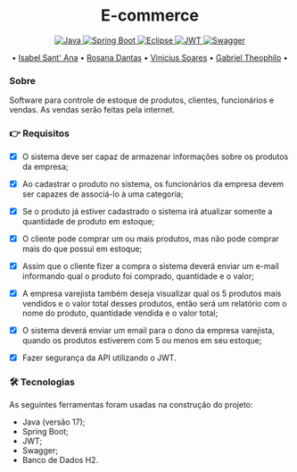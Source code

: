 <h1 align="center">E-commerce</h1>

<p align="center">
   <a href="https://img.shields.io/badge/Java-ED8B00?style=for-the-badge&logo=java&logoColor=white">
    <img src="https://img.shields.io/badge/Java-ED8B00?style=for-the-badge&logo=java&logoColor=white"  alt="Java" />
  </a>
  <a href="https://img.shields.io/badge/Spring_Boot-F2F4F9?style=for-the-badge&logo=spring-boot">
    <img src="https://img.shields.io/badge/Spring_Boot-F2F4F9?style=for-the-badge&logo=spring-boot"  alt="Spring Boot" />
  </a>
   <a href="https://img.shields.io/badge/Eclipse-2C2255?style=for-the-badge&logo=eclipse&logoColor=white">
    <img src="https://img.shields.io/badge/Eclipse-2C2255?style=for-the-badge&logo=eclipse&logoColor=white"  alt="Eclipse" />
  </a>
   <a href="https://img.shields.io/badge/JWT-000000?style=for-the-badge&logo=JSON%20web%20tokens&logoColor=white">
    <img src="https://img.shields.io/badge/JWT-000000?style=for-the-badge&logo=JSON%20web%20tokens&logoColor=white"  alt="JWT" />
  </a>
    <a href="https://img.shields.io/badge/Swagger-85EA2D?style=for-the-badge&logo=Swagger&logoColor=white">
    <img src="https://img.shields.io/badge/Swagger-85EA2D?style=for-the-badge&logo=Swagger&logoColor=white"  alt="Swagger" />
  </a>
</p>


<p align="center">
• <a href="https://www.linkedin.com/in/isabelsantana2811/">Isabel Sant' Ana</a> •
<a href="https://www.linkedin.com/in/rosana-dantas-a1706910b/">Rosana Dantas</a> •
<a href="https://www.linkedin.com/in/vin%C3%ADcius-soares-43238b144/">Vinicius Soares</a> •
<a href="https://www.linkedin.com/in/gabriel-theophilo-32053a110/">Gabriel Theophilo</a> •
</p>

### Sobre
Software para controle de estoque de produtos, clientes, funcionários e vendas. As vendas serão feitas pela internet.

### 👉 Requisitos

- [x] O sistema deve ser capaz de armazenar informações sobre os produtos da empresa;
- [x] Ao cadastrar o produto no sistema, os funcionários da empresa devem ser capazes de associá-lo à uma categoria;
- [x] Se o produto já estiver cadastrado o sistema irá atualizar somente a quantidade de produto em estoque;
- [x] O cliente pode comprar um ou mais produtos, mas não pode comprar mais do que possui em estoque;
- [x] Assim que o cliente fizer a compra o sistema deverá enviar um e-mail informando  qual o produto foi comprado, quantidade e o valor;
- [x] A empresa varejista também deseja visualizar qual os 5 produtos mais vendidos e o valor total desses produtos, então será um relatório com o nome do produto, quantidade vendida e o valor total;
- [x] O sistema deverá enviar um email para o dono da empresa varejista, quando os produtos estiverem com 5 ou menos em seu estoque;
- [x] Fazer segurança da API utilizando o JWT.


### 🛠 Tecnologias

As seguintes ferramentas foram usadas na construção do projeto:

- Java (versão 17);
- Spring Boot;
- JWT;
- Swagger;
- Banco de Dados H2.

 
